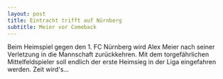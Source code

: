 ```yaml
---
layout: post
title: Eintracht trifft auf Nürnberg
subtitle: Meier vor Comeback
---
```


Beim Heimspiel gegen den 1. FC Nürnberg wird Alex Meier nach seiner Verletzung in die Mannschaft zurückkehren. Mit dem torgefährlichen Mittelfeldspieler soll endlich der erste Heimsieg in der Liga eingefahren werden. Zeit wird's...


